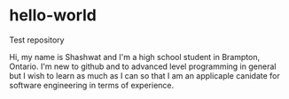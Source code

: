 # hello-world
Test repository

Hi, my name is Shashwat and I'm a high school student in Brampton, Ontario. I'm new to github and to advanced level programming in general but I wish to learn as much as I can so that I am an applicaple canidate for software engineering in terms of experience.
